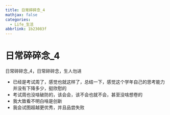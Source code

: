 ```yaml
---
title: 日常碎碎念_4
mathjax: false
categories:
  - Life_生活
abbrlink: 1b23083f
---
```



# 日常碎碎念_4
日常碎碎念_4，日常碎碎念，生人勿进

<!--more-->
- 已经是考试周了，感觉也就这样了，总结一下，感觉这个学年自己的思考能力并没有下降多少，挺欣慰的
- 考试周也没啥破防的，该会会，该不会也就不会，甚至没啥想卷的
- 我大致看不明白啥是创新
- 我会试图超越更优秀，并且品尝失败